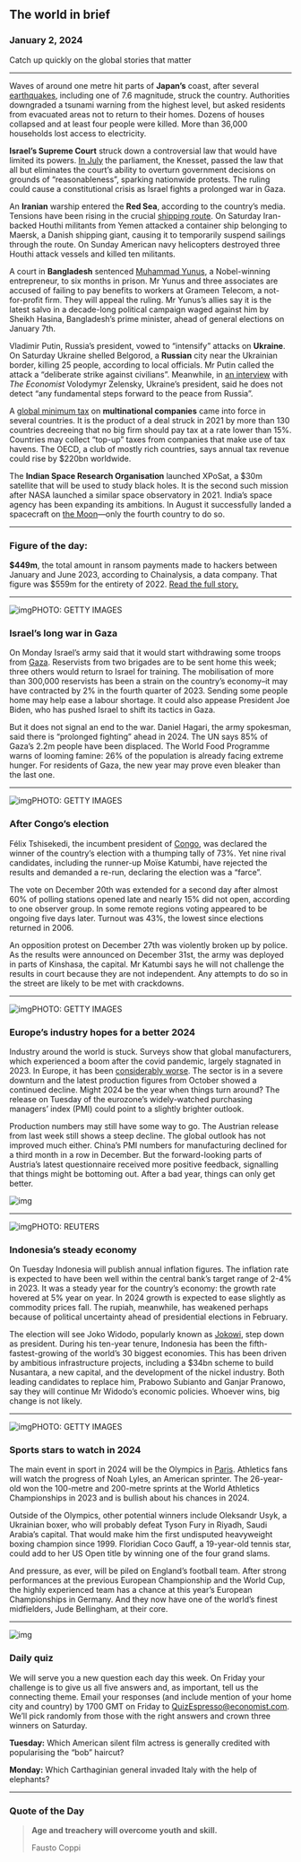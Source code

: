 ## The world in brief

### January 2, 2024

Catch up quickly on the global stories that matter



------



Waves of around one metre hit parts of **Japan’s** coast, after several [earthquakes](https://www.economist.com/asia/2023/08/31/japan-is-preparing-for-a-massive-earthquake), including one of 7.6 magnitude, struck the country. Authorities downgraded a tsunami warning from the highest level, but asked residents from evacuated areas not to return to their homes. Dozens of houses collapsed and at least four people were killed. More than 36,000 households lost access to electricity.

**Israel’s Supreme Court** struck down a controversial law that would have limited its powers. [In July](https://www.economist.com/middle-east-and-africa/2023/07/24/a-blow-against-israels-supreme-court-plunges-the-country-into-crisis) the parliament, the Knesset, passed the law that all but eliminates the court’s ability to overturn government decisions on grounds of “reasonableness”, sparking nationwide protests. The ruling could cause a constitutional crisis as Israel fights a prolonged war in Gaza.

An **Iranian** warship entered the **Red Sea**, according to the country’s media. Tensions have been rising in the crucial [shipping route](https://www.economist.com/business/2023/12/19/attacks-on-shipping-in-the-red-sea-are-a-blow-to-global-trade). On Saturday Iran-backed Houthi militants from Yemen attacked a container ship belonging to Maersk, a Danish shipping giant, causing it to temporarily suspend sailings through the route. On Sunday American navy helicopters destroyed three Houthi attack vessels and killed ten militants.

A court in **Bangladesh** sentenced [Muhammad Yunus](https://www.economist.com/asia/2023/08/24/the-trials-of-muhammad-yunus), a Nobel-winning entrepreneur, to six months in prison. Mr Yunus and three associates are accused of failing to pay benefits to workers at Grameen Telecom, a not-for-profit firm. They will appeal the ruling. Mr Yunus’s allies say it is the latest salvo in a decade-long political campaign waged against him by Sheikh Hasina, Bangladesh’s prime minister, ahead of general elections on January 7th.

Vladimir Putin, Russia’s president, vowed to “intensify” attacks on **Ukraine**. On Saturday Ukraine shelled Belgorod, a **Russian** city near the Ukrainian border, killing 25 people, according to local officials. Mr Putin called the attack a “deliberate strike against civilians”. Meanwhile, in [an interview](https://www.economist.com/europe/2024/01/01/a-new-years-interview-with-volodymr-zelensky) with *The Economist* Volodymyr Zelensky, Ukraine’s president, said he does not detect “any fundamental steps forward to the peace from Russia”.

A [global minimum tax](https://www.economist.com/the-world-ahead/2023/11/13/a-global-minimum-tax-on-firms-is-finally-taking-shape) on **multinational companies** came into force in several countries. It is the product of a deal struck in 2021 by more than 130 countries decreeing that no big firm should pay tax at a rate lower than 15%. Countries may collect “top-up” taxes from companies that make use of tax havens. The OECD, a club of mostly rich countries, says annual tax revenue could rise by $220bn worldwide.

The **Indian Space Research Organisation** launched XPoSat, a $30m satellite that will be used to study black holes. It is the second such mission after NASA launched a similar space observatory in 2021. India’s space agency has been expanding its ambitions. In August it successfully landed a spacecraft on [the Moon](https://www.economist.com/asia/2023/08/23/indias-lunar-triumph)—only the fourth country to do so.



------



### Figure of the day: 

**$449m**, the total amount in ransom payments made to hackers between January and June 2023, according to Chainalysis, a data company. That figure was $559m for the entirety of 2022. [Read the full story.](https://www.economist.com/international/2023/12/31/how-ransomware-could-cripple-countries-not-just-companies)



------



![img](https://niceboy.online/insight/public/Espresso/PHOTOS/20231223_dap338.jpg)PHOTO: GETTY IMAGES

### Israel’s long war in Gaza

On Monday Israel’s army said that it would start withdrawing some troops from [Gaza](https://www.economist.com/middle-east-and-africa/2023/12/30/israel-prepares-for-a-long-war-in-gaza). Reservists from two brigades are to be sent home this week; three others would return to Israel for training. The mobilisation of more than 300,000 reservists has been a strain on the country’s economy–it may have contracted by 2% in the fourth quarter of 2023. Sending some people home may help ease a labour shortage. It could also appease President Joe Biden, who has pushed Israel to shift its tactics in Gaza.

But it does not signal an end to the war. Daniel Hagari, the army spokesman, said there is “prolonged fighting” ahead in 2024. The UN says 85% of Gaza’s 2.2m people have been displaced. The World Food Programme warns of looming famine: 26% of the population is already facing extreme hunger. For residents of Gaza, the new year may prove even bleaker than the last one.



------



![img](https://niceboy.online/insight/public/Espresso/PHOTOS/20231223_dap340.jpg)PHOTO: GETTY IMAGES

### After Congo’s election

Félix Tshisekedi, the incumbent president of [Congo](https://www.economist.com/middle-east-and-africa/2023/12/14/congos-crucial-election-may-be-heading-for-disaster), was declared the winner of the country’s election with a thumping tally of 73%. Yet nine rival candidates, including the runner-up Moïse Katumbi, have rejected the results and demanded a re-run, declaring the election was a “farce”.

The vote on December 20th was extended for a second day after almost 60% of polling stations opened late and nearly 15% did not open, according to one observer group. In some remote regions voting appeared to be ongoing five days later. Turnout was 43%, the lowest since elections returned in 2006.

An opposition protest on December 27th was violently broken up by police. As the results were announced on December 31st, the army was deployed in parts of Kinshasa, the capital. Mr Katumbi says he will not challenge the results in court because they are not independent. Any attempts to do so in the street are likely to be met with crackdowns.



------



![img](https://niceboy.online/insight/public/Espresso/PHOTOS/20231223_dap335.jpg)PHOTO: GETTY IMAGES

### Europe’s industry hopes for a better 2024

Industry around the world is stuck. Surveys show that global manufacturers, which experienced a boom after the covid pandemic, largely stagnated in 2023. In Europe, it has been [considerably worse](https://www.economist.com/finance-and-economics/2023/12/12/europes-economy-is-in-a-bad-way-policymakers-need-to-react). The sector is in a severe downturn and the latest production figures from October showed a continued decline. Might 2024 be the year when things turn around? The release on Tuesday of the eurozone’s widely-watched purchasing managers’ index (PMI) could point to a slightly brighter outlook.

Production numbers may still have some way to go. The Austrian release from last week still shows a steep decline. The global outlook has not improved much either. China’s PMI numbers for manufacturing declined for a third month in a row in December. But the forward-looking parts of Austria’s latest questionnaire received more positive feedback, signalling that things might be bottoming out. After a bad year, things can only get better.

![img](https://niceboy.online/insight/public/Espresso/PHOTOS/20240106_DAC826_0.jpg)



------



![img](https://niceboy.online/insight/public/Espresso/PHOTOS/20231223_dap336.jpg)PHOTO: REUTERS

### Indonesia’s steady economy

On Tuesday Indonesia will publish annual inflation figures. The inflation rate is expected to have been well within the central bank’s target range of 2-4% in 2023. It was a steady year for the country’s economy: the growth rate hovered at 5% year on year. In 2024 growth is expected to ease slightly as commodity prices fall. The rupiah, meanwhile, has weakened perhaps because of political uncertainty ahead of presidential elections in February.

The election will see Joko Widodo, popularly known as [Jokowi](https://www.economist.com/asia/2023/09/07/what-will-indonesia-look-like-after-jokowi-leaves), step down as president. During his ten-year tenure, Indonesia has been the fifth-fastest-growing of the world’s 30 biggest economies. This has been driven by ambitious infrastructure projects, including a $34bn scheme to build Nusantara, a new capital, and the development of the nickel industry. Both leading candidates to replace him, Prabowo Subianto and Ganjar Pranowo, say they will continue Mr Widodo’s economic policies. Whoever wins, big change is not likely.



------



![img](https://niceboy.online/insight/public/Espresso/PHOTOS/20231223_dap342.jpg)PHOTO: GETTY IMAGES

### Sports stars to watch in 2024

The main event in sport in 2024 will be the Olympics in [Paris](https://www.economist.com/the-world-ahead/2023/11/13/france-will-unify-for-sport-but-not-for-politics). Athletics fans will watch the progress of Noah Lyles, an American sprinter. The 26-year-old won the 100-metre and 200-metre sprints at the World Athletics Championships in 2023 and is bullish about his chances in 2024.

Outside of the Olympics, other potential winners include Oleksandr Usyk, a Ukrainian boxer, who will probably defeat Tyson Fury in Riyadh, Saudi Arabia’s capital. That would make him the first undisputed heavyweight boxing champion since 1999. Floridian Coco Gauff, a 19-year-old tennis star, could add to her US Open title by winning one of the four grand slams.

And pressure, as ever, will be piled on England’s football team. After strong performances at the previous European Championship and the World Cup, the highly experienced team has a chance at this year’s European Championships in Germany. And they now have one of the world’s finest midfielders, Jude Bellingham, at their core.



------



![img](https://niceboy.online/insight/public/Espresso/PHOTOS/20220218_OPD008_hq_17.jpg)

### Daily quiz

We will serve you a new question each day this week. On Friday your challenge is to give us all five answers and, as important, tell us the connecting theme. Email your responses (and include mention of your home city and country) by 1700 GMT on Friday to [QuizEspresso@economist.com](https://mail.google.com/mail/?view=cm&fs=1&tf=1&to=QuizEspresso@economist.com). We’ll pick randomly from those with the right answers and crown three winners on Saturday.

**Tuesday:** Which American silent film actress is generally credited with popularising the “bob” haircut?

**Monday:** Which Carthaginian general invaded Italy with the help of elephants?



------



### Quote of the Day

> **Age and treachery will overcome youth and skill.**
>
> Fausto Coppi





